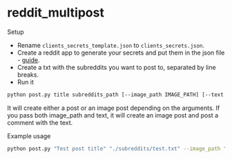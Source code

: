 # reddit_multipost

Setup
- Rename `clients_secrets_template.json` to `clients_secrets.json`.
- Create a reddit app to generate your secrets and put them in the json file - [guide](https://www.jcchouinard.com/get-reddit-api-credentials-with-praw/).
- Create a txt with the subreddits you want to post to, separated by line breaks.
- Run it
```sh 
python post.py title subreddits_path [--image_path IMAGE_PATH] [--text TEXT]
```

It will create either a post or an image post depending on the arguments. If you pass both image_path and text, it will create an image post and post a comment with the text.

Example usage
```sh
python post.py "Test post title" "./subreddits/test.txt" --image_path "/path/to/image.png" --text "This will be a comment in the image post"
```
